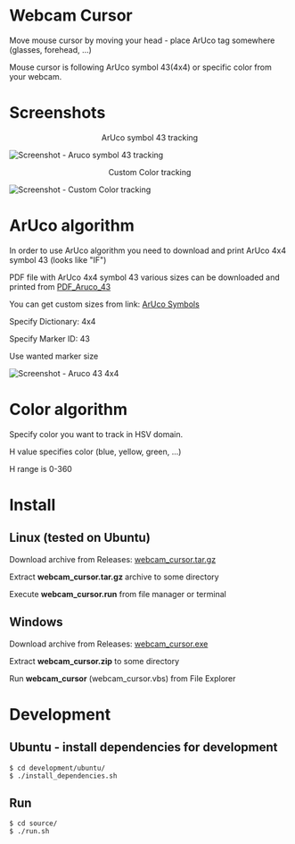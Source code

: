 # Webcam Cursor
Move mouse cursor by moving your head - place ArUco tag somewhere (glasses, forehead, ...)

Mouse cursor is following ArUco symbol 43(4x4) or specific color from your webcam.

# Screenshots
<p align="center">
    ArUco symbol 43 tracking
</p>

![Screenshot - Aruco symbol 43 tracking][aruco_screenshot]

<p align="center">
    Custom Color tracking
</p>

![Screenshot - Custom Color tracking][color_screenshot]

# ArUco algorithm
In order to use ArUco algorithm you need to download and print ArUco 4x4 symbol 43 (looks like "IF")

PDF file with ArUco 4x4 symbol 43 various sizes can be downloaded and printed from [PDF_Aruco_43](https://github.com/nexayq/webcam_cursor/blob/master/data/aruco_markers/aruco_43_4x4/aruco_all_dimensions.pdf)

You can get custom sizes from link: [ArUco Symbols](http://chev.me/arucogen/)

Specify Dictionary: 4x4

Specify Marker ID: 43

Use wanted marker size

![Screenshot - Aruco 43 4x4][aruco_symbol]

# Color algorithm
Specify color you want to track in HSV domain.

H value specifies color (blue, yellow, green, ...)

H range is 0-360


# Install

## Linux (tested on Ubuntu)
Download archive from Releases:  [webcam_cursor.tar.gz](https://github.com/nexayq/webcam_cursor/releases/download/webcam_cursor_v2.2/webcam_cursor.tar.gz)

Extract **webcam_cursor.tar.gz** archive to some directory

Execute **webcam_cursor.run** from file manager or terminal


## Windows
Download archive from Releases:  [webcam_cursor.exe](https://github.com/nexayq/webcam_cursor/releases/download/webcam_cursor_v2.2/webcam_cursor.zip)

Extract **webcam_cursor.zip** to some directory

Run **webcam_cursor** (webcam_cursor.vbs) from File Explorer

# Development

## Ubuntu - install dependencies for development
    $ cd development/ubuntu/
    $ ./install_dependencies.sh


## Run
    $ cd source/
    $ ./run.sh

[aruco_screenshot]:       https://github.com/nexayq/webcam_cursor/blob/master/data/screenshots/aruco_screenshot.png
[color_screenshot]:       https://github.com/nexayq/webcam_cursor/blob/master/data/screenshots/color_screenshot.png

[aruco_symbol]:           https://github.com/nexayq/webcam_cursor/blob/master/source/aruco_43.png
